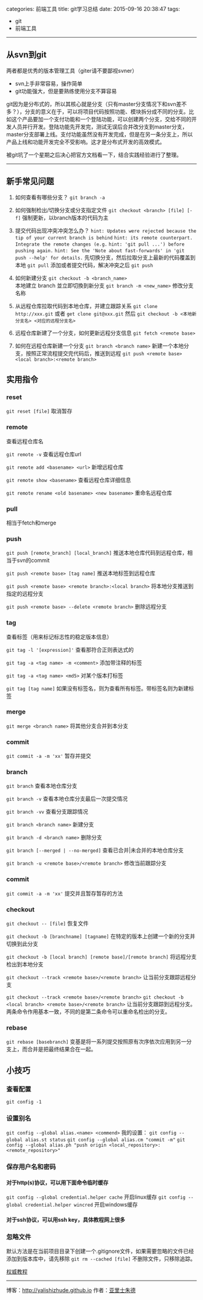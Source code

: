 categories: 前端工具
title: git学习总结
date: 2015-09-16 20:38:47
tags: 
- git
- 前端工具
---

## 从svn到git

两者都是优秀的版本管理工具（giter请不要鄙视svner）
* svn上手非常容易，操作简单
* git功能强大，但是要熟练使用分支不算容易

git因为是分布式的，所以其核心就是分支（只有master分支情况下和svn差不多？），分支的意义在于，可以将项目代码按照功能、模块拆分成不同的分支。比如这个产品要加一个支付功能和一个登陆功能，可以创建两个分支，交给不同的开发人员并行开发。登陆功能先开发完，测试无误后合并改分支到master分支，master分支部署上线。支付功能虽然没有开发完成，但是在另一条分支上，所以产品上线和功能开发完全不受影响。这才是分布式开发的高效模式。

被git坑了一个星期之后决心把官方文档看一下，结合实践经验进行了整理。

- - -

<!-- more -->

## 新手常见问题

1. 如何查看有哪些分支？
`git branch -a`

2. 如何强制检出/切换分支或分支指定文件
`git checkout <branch> [file] [-f]`
强制更新，以branch版本的代码为主

3. 提交代码出现冲突冲突怎么办？
`hint: Updates were rejected because the tip of your current branch is behind`
`hint: its remote counterpart. Integrate the remote changes (e.g.`
`hint: 'git pull ...') before pushing again.`
`hint: See the 'Note about fast-forwards' in 'git push --help' for details.`
先切换分支，然后拉取分支上最新的代码覆盖到本地
`git pull`
添加或者提交代码，解决冲突之后
`git push`
    
4. 如何新建分支
`git checkout -b <branch_name>`  
本地建立 branch 並立即切換到新分支
`git branch -m <new_name>`
修改分支名称  

5. 从远程仓库拉取代码到本地仓库，并建立跟踪关系
`git clone http://xxx.git`
或者
`get clone git@xxx.git`
然后
`git checkout -b <本地新分支名> <对应的远程分支名>`

6. 远程仓库新建了一个分支，如何更新远程分支信息
`git fetch <remote base>`

7. 如何在远程仓库新建一个分支
`git branch <branch name>`
新建一个本地分支，按照正常流程提交完代码后，推送到远程
`git push <remote base> <local branch>:<remote branch>`

## 实用指令
### reset
`git reset [file]` 
取消暂存 

### remote 
查看远程仓库名 

`git remote -v` 
查看远程仓库url

`git remote add <basename> <url>`
新增远程仓库

`git remote show <basename>`
查看远程仓库详细信息

`git remote rename <old basename> <new basename>`
重命名远程仓库

### pull
相当于fetch和merge

### push
`git push [remote_branch] [local_branch]`
推送本地仓库代码到远程仓库，相当于svn的commit

`git push <remote base> [tag name]`
推送本地标签到远程仓库

`git push <remote base> <remote branch>:<local branch>`
将本地分支推送到指定的远程分支

`git push <remote base> --delete <remote branch>`
删除远程分支

### tag
查看标签（用来标记标志性的稳定版本信息）

`git tag -l '[expression]'`
查看那符合正则表达式的

`git tag -a <tag name> -m <comment>`
添加带注释的标签

`git tag -a <tag name> <md5>`
对某个版本打标签

`git tag [tag name]` 
如果没有标签名，则为查看所有标签。带标签名则为新建标签

### merge
`git merge <branch name>`
将其他分支合并到本分支

### commit
`git commit -a -m 'xx'`
暂存并提交

### branch
`git branch`
查看本地仓库分支

`git branch -v`
查看本地仓库分支最后一次提交情况

`git branch -vv`
查看分支跟踪情况

`git branch <branch name>`
新建分支

`git branch -d <branch name>`
删除分支

`git branch [--merged | --no-merged]`
查看已合并|未合并的本地仓库分支

`git branch -u <remote base>/<remote branch>`
修改当前跟踪分支

### commit 
`git commit -a -m 'xx'`
提交并且暂存暂存的方法

### checkout
`git checkout -- [file]` 
恢复文件

`git checkout -b [branchname] [tagname]`
在特定的版本上创建一个新的分支并切换到此分支

`git checkout -b [local branch] [remote base]/[remote branch]`
将远程分支检出到本地分支

`git checkout --track <remote base>/<remote branch>`
让当前分支跟踪远程分支


`git checkout --track <remote base>/<remote branch>`
`git checkout -b <local branch> <remote base>/<remote branch>`
让当前分支跟踪到远程分支。两条命令作用基本一致，不同的是第二条命令可以重命名检出的分支。

### rebase
`git rebase [basebranch]` 
变基是将一系列提交按照原有次序依次应用到另一分支上，而合并是把最终结果合在一起。

## 小技巧

### 查看配置
`git config -1`

### 设置别名
`git config --global alias.<name> <commend>`
我的设置：
`git config --global alias.st status`
`git config --global alias.cm "commit -m"`
`git config --global alias.ph "push origin <local_repository>:<remote_repository>"`

### 保存用户名和密码

#### 对于http(s)协议，可以用下面命令临时缓存
`git config --global credential.helper cache`
开启linux缓存
`git config --global credential.helper wincred`
开启windows缓存
#### 对于ssh协议，可以用ssh  key，具体教程网上很多

### 忽略文件
默认方法是在当前项目目录下创建一个.gitignore文件，如果需要忽略的文件已经添加到版本库中，请先移除
`git rm --cached [file]`
不删除文件，只移除追踪。

[权威教程](http://git-scm.com/book/zh/v2)

---
博客：http://yalishizhude.github.io
作者：[亚里士朱德](http://yalishizhude.github.io/about/)